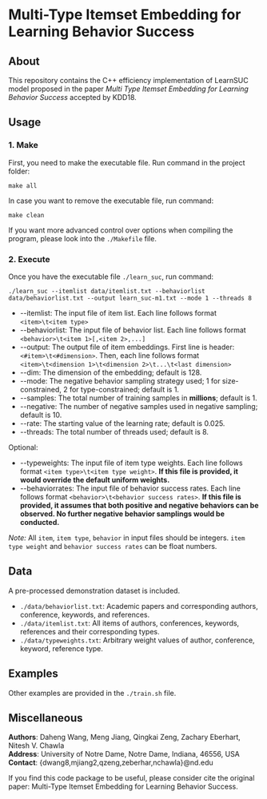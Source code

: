 # Multi-Type Itemset Embedding for Learning Behavior Success

## About
This repository contains the C++ efficiency implementation of LearnSUC model proposed in the paper _Multi Type Itemset Embedding for Learning Behavior Success_ accepted by KDD18.

## Usage
### 1. Make
First, you need to make the executable file. Run command in the project folder:
```
make all
```
In case you want to remove the executable file, run command:
```
make clean
```
If you want more advanced control over options when compiling the program, please look into the `./Makefile` file.

### 2. Execute
Once you have the executable file `./learn_suc`, run command:

```
./learn_suc --itemlist data/itemlist.txt --behaviorlist data/behaviorlist.txt --output learn_suc-m1.txt --mode 1 --threads 8
```

+ --itemlist: The input file of item list. Each line follows format `<item>\t<item type>`
+ --behaviorlist: The input file of behavior list. Each line follows format `<behavior>\t<item 1>[,<item 2>,...]`
+ --output: The output file of item embeddings. First line is header: `<#item>\t<#dimension>`. Then, each line follows format `<item>\t<dimension 1>\t<dimension 2>\t...\t<last dimension>`
+ --dim: The dimension of the embedding; default is 128.
+ --mode: The negative behavior sampling strategy used; 1 for size-constrained, 2 for type-constrained; default is 1.
+ --samples: The total number of training samples in **millions**; default is 1.
+ --negative: The number of negative samples used in negative sampling; default is 10.
+ --rate: The starting value of the learning rate; default is 0.025.
+ --threads: The total number of threads used; default is 8.

Optional:
+ --typeweights: The input file of item type weights. Each line follows format `<item type>\t<item type weight>`. **If this file is provided, it would override the default uniform weights.**
+ --behaviorrates: The input file of behavior success rates. Each line follows format `<behavior>\t<behavior success rates>`. **If this file is provided, it assumes that both positive and negative behaviors can be observed. No further negative behavior samplings would be conducted.**

_Note:_ All `item`, `item type`, `behavior` in input files should be integers. `item type weight` and `behavior success rates` can be float numbers.

## Data
A pre-processed demonstration dataset is included.

+ `./data/behaviorlist.txt`: Academic papers and corresponding authors, conference, keywords, and references.
+ `./data/itemlist.txt`: All items of authors, conferences, keywords, references and their corresponding types.
+ `./data/typeweights.txt`: Arbitrary weight values of author, conference, keyword, reference type.

## Examples
Other examples are provided in the `./train.sh` file.

## Miscellaneous
**Authors**: Daheng Wang, Meng Jiang, Qingkai Zeng, Zachary Eberhart, Nitesh V. Chawla\
**Address**: University of Notre Dame, Notre Dame, Indiana, 46556, USA\
**Contact**: {dwang8,mjiang2,qzeng,zeberhar,nchawla}@nd.edu

If you find this code package to be useful, please consider cite the original paper: Multi-Type Itemset Embedding for Learning Behavior Success.
